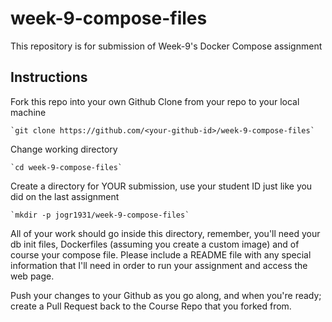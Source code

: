 # week-9-compose-files
This repository is for submission of Week-9's Docker Compose assignment

## Instructions
Fork this repo into your own Github 
Clone from your repo to your local machine

    `git clone https://github.com/<your-github-id>/week-9-compose-files`
    
Change working directory

    `cd week-9-compose-files`
    
Create a directory for YOUR submission, use your student ID just like you did on the last assignment

    `mkdir -p jogr1931/week-9-compose-files`
    
All of your work should go inside this directory, remember, you'll need your db init files, Dockerfiles (assuming you create a custom image) and of course your compose file.  Please include a README file with any special information that I'll need in order to run your assignment and access the web page.

Push your changes to your Github as you go along, and when you're ready; create a Pull Request back to the Course Repo that you forked from.
